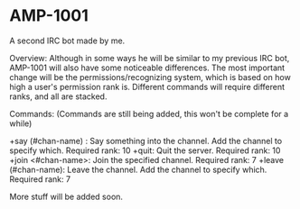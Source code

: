 AMP-1001
========

A second IRC bot made by me.

Overview:
   Although in some ways he will be similar to my previous IRC bot, AMP-1001 will also have some noticeable differences. The most important change will be the permissions/recognizing system, which is based on how high a user's permission rank is. Different commands will require different ranks, and all are stacked.

Commands:
(Commands are still being added, this won't be complete for a while)

+say (#chan-name) <text>: Say something into the channel. Add the channel to specify which. Required rank: 10
+quit: Quit the server. Required rank: 10
+join <#chan-name>: Join the specified channel. Required rank: 7
+leave (#chan-name): Leave the channel. Add the channel to specify which. Required rank: 7

More stuff will be added soon.
